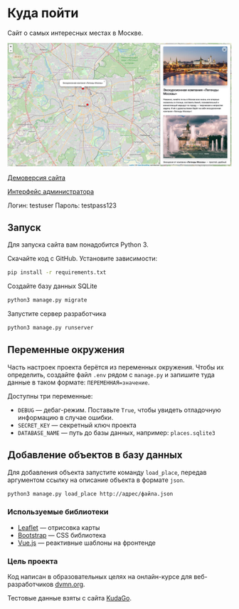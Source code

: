 # Куда пойти

Сайт о самых интересных местах в Москве.

![Скриншот](screenshot.jpg)

[Демоверсия сайта](https://krendelev.pythonanywhere.com)

[Интерфейс администратора](https://krendelev.pythonanywhere.com/admin/)

Логин: testuser
Пароль: testpass123

## Запуск

Для запуска сайта вам понадобится Python 3.

Скачайте код с GitHub. Установите зависимости:

```sh
pip install -r requirements.txt
```

Создайте базу данных SQLite

```sh
python3 manage.py migrate
```

Запустите сервер разработчика

```sh
python3 manage.py runserver
```

## Переменные окружения

Часть настроек проекта берётся из переменных окружения. Чтобы их определить, создайте файл `.env` рядом с `manage.py` и запишите туда данные в таком формате: `ПЕРЕМЕННАЯ=значение`.

Доступны три переменные:

- `DEBUG` — дебаг-режим. Поставьте `True`, чтобы увидеть отладочную информацию в случае ошибки.
- `SECRET_KEY` — секретный ключ проекта
- `DATABASE_NAME` — путь до базы данных, например: `places.sqlite3`

## Добавление объектов в базу данных

Для добавления объекта запустите команду `load_place`, передав аргументом ссылку на описание объекта в формате `json`.

```sh
python3 manage.py load_place http://адрес/файла.json
```

### Используемые библиотеки

- [Leaflet](https://leafletjs.com/) — отрисовка карты
- [Bootstrap](https://getbootstrap.com/) — CSS библиотека
- [Vue.js](https://ru.vuejs.org/) — реактивные шаблоны на фронтенде

### Цель проекта

Код написан в образовательных целях на онлайн-курсе для веб-разработчиков [dvmn.org](https://dvmn.org/).

Тестовые данные взяты с сайта [KudaGo](https://kudago.com).

